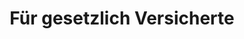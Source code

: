 ---
title: Für gesetzlich Versicherte
text: Aktuell biete ich keine Leistungen für gesetzlich versicherte Patienten an, wende dich in diesem Fall gerne an meinen Partner Im Fokus! Physiotherapie
buttonText: Mehr Erfahren
href: https://imfokus-physio.de/
---
